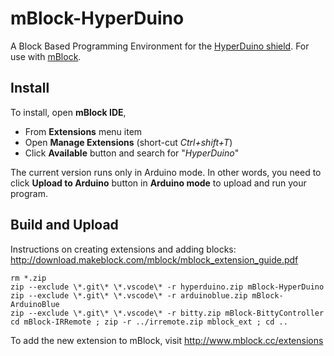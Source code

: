 # mBlock-HyperDuino

A Block Based Programming Environment for the [HyperDuino shield](http://hyperduino.com). For use with [mBlock](http://www.mblock.cc).

## Install

To install, open **mBlock IDE**,
* From **Extensions** menu item
* Open **Manage Extensions** (short-cut *Ctrl+shift+T*)
* Click **Available** button and search for "*HyperDuino*"

The current version runs only in Arduino mode. In other words, you need to click **Upload to Arduino** button in **Arduino mode** to upload and run your program.

## Build and Upload

Instructions on creating extensions and adding blocks: http://download.makeblock.com/mblock/mblock_extension_guide.pdf

    rm *.zip
    zip --exclude \*.git\* \*.vscode\* -r hyperduino.zip mBlock-HyperDuino
    zip --exclude \*.git\* \*.vscode\* -r arduinoblue.zip mBlock-ArduinoBlue
    zip --exclude \*.git\* \*.vscode\* -r bitty.zip mBlock-BittyController
    cd mBlock-IRRemote ; zip -r ../irremote.zip mblock_ext ; cd ..

To add the new extension to mBlock, visit http://www.mblock.cc/extensions